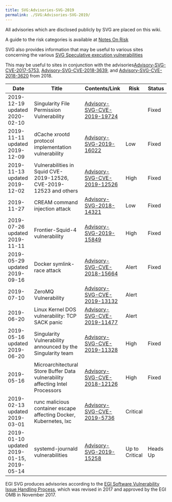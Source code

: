 ```yaml
---
title: SVG:Advisories-SVG-2019
permalink: ./SVG:Advisories-SVG-2019/
---
```


All advisories which are disclosed publicly by SVG are placed on this wiki.

A guide to the risk categories is available at
[Notes On Risk](https://wiki.egi.eu/wiki/SVG:Notes_On_Risk)

SVG also provides information that may be useful to various sites concerning the
various
[SVG Speculative execution vulnerabilities](https://wiki.egi.eu/wiki/SVG:Speculative_Execution_Vulnerabilities)

This may be useful to sites in conjunction with the
advisories[Advisory-SVG-CVE-2017-5753](./2017/SVG:Advisory-SVG-CVE-2017-5753.md),
[Advisory-SVG-CVE-2018-3639](./2018/SVG:Advisory-SVG-CVE-2018-3639.md), and
[Advisory-SVG-CVE-2018-3620](./2018/SVG:Advisory-SVG-CVE-2018-3620.md)
from 2018.

| Date                                      | Title                                                                         | Contents/Link                                                            | Risk           | Status   |
| ----------------------------------------- | ----------------------------------------------------------------------------- | ------------------------------------------------------------------------ | -------------- | -------- |
| 2019-12-19 updated 2020-02-10             | Singularity File Permission Vulnerability                                     | [Advisory-SVG-CVE-2019-19724](./2019/SVG:Advisory-SVG-CVE-2019-19724.md) |                | Fixed    |
| 2019-11-11 updated 2019-12-09             | dCache xrootd protocol implementation vulnerability                           | [Advisory-SVG-2019-16022](./2019/SVG:Advisory-SVG-2019-16022.md)         | Low            | Fixed    |
| 2019-11-13 updated 2019-12-02             | Vulnerabilities in Squid CVE-2019-12526, CVE-2019-12523 and others            | [Advisory-SVG-CVE-2019-12526](./2019/SVG:Advisory-SVG-CVE-2019-12526.md) | High           | Fixed    |
| 2019-11-27                                | CREAM command injection attack                                                | [Advisory-SVG-2018-14321](./2018/SVG:Advisory-SVG-2018-14321.md)         | Low            | Fixed    |
| 2019-07-26 updated 2019-11-11             | Frontier-Squid-4 vulnerability                                                | [Advisory-SVG-2019-15849](./2019/SVG:Advisory-SVG-2019-15849.md)         | High           | Fixed    |
| 2019-05-29 updated 2019-09-16             | Docker symlink-race attack                                                    | [Advisory-SVG-CVE-2018-15664](./2018/SVG:Advisory-SVG-CVE-2018-15664.md) | Alert          | Fixed    |
| 2019-07-10                                | ZeroMQ Vulnerability                                                          | [Advisory-SVG-CVE-2019-13132](./2019/SVG:Advisory-SVG-CVE-2019-13132.md) | Alert          |          |
| 2019-06-20                                | Linux Kernel DOS vulnerability: TCP SACK panic                                | [Advisory-SVG-CVE-2019-11477](./2019/SVG:Advisory-SVG-CVE-2019-11477.md) | Alert          |          |
| 2019-05-16 updated 2019-06-20             | Singularity Vulnerability announced by the Singularity team                   | [Advisory-SVG-CVE-2019-11328](./2019/SVG:Advisory-SVG-CVE-2019-11328.md) | High           | Fixed    |
| 2019-05-16                                | Microarchitectural Store Buffer Data vulnerability affecting Intel Processors | [Advisory-SVG-CVE-2018-12126](./2019/SVG:Advisory-SVG-CVE-2018-12126.md) | High           | Fixed    |
| 2019-02-13 updated 2019-03-01             | runc malicious container escape affecting Docker, Kubernetes, lxc             | [Advisory-SVG-CVE-2019-5736](./2019/SVG:Advisory-SVG-CVE-2019-5736.md)   | Critical       |          |
| 2019-01-10 updated 2019-01-15, 2019-05-14 | systemd-journald vulnerabilities                                              | [Advisory-SVG-2019-15258](./2019/SVG:Advisory-SVG-2019-15258.md)         | Up to Critical | Heads Up |

EGI SVG produces advisories according to the
[EGI Software Vulnerability Issue Handling Process](https://documents.egi.eu/document/3145),
which was revised in 2017 and approved by the EGI OMB in November 2017.
